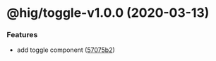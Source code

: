# @hig/toggle-v1.0.0 (2020-03-13)


### Features

* add toggle component ([57075b2](https://github.com/Autodesk/hig/commit/57075b2))
